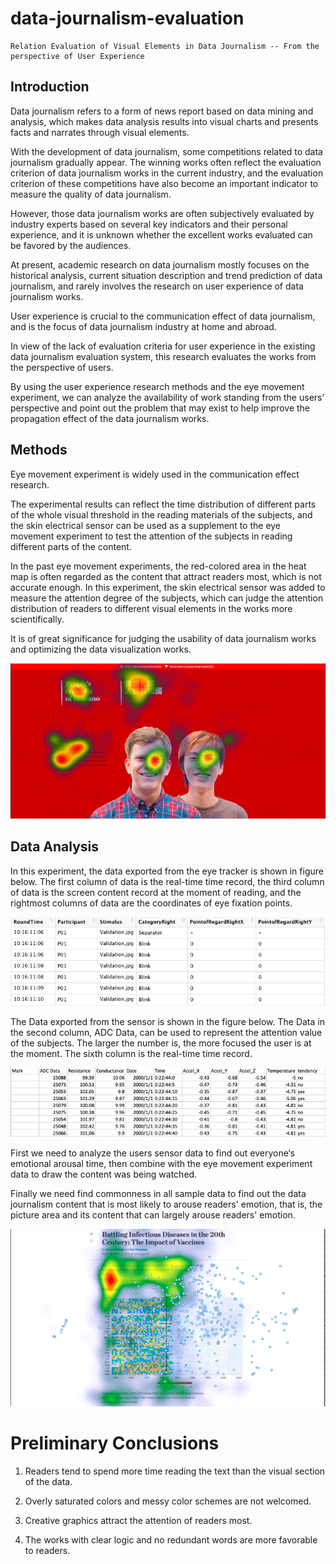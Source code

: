 # data-journalism-evaluation
	Relation Evaluation of Visual Elements in Data Journalism -- From the perspective of User Experience
## Introduction
Data journalism refers to a form of news report based on data mining and analysis, which makes data analysis results into visual charts and presents facts and narrates through visual elements.  


With the development of data journalism, some competitions related to data journalism gradually appear. The winning works often reflect the evaluation criterion of data journalism works in the current industry, and the evaluation criterion of these competitions have also become an important indicator to measure the quality of data journalism. 


However, those data journalism works are often subjectively evaluated by industry experts based on several key indicators and their personal experience, and it is unknown whether the excellent works evaluated can be favored by the audiences.


At present, academic research on data journalism mostly focuses on the historical analysis, current situation description and trend prediction of data journalism, and rarely involves the research on user experience of data journalism works. 


User experience is crucial to the communication effect of data journalism, and is the focus of data journalism industry at home and abroad. 


In view of the lack of evaluation criteria for user experience in the existing data journalism evaluation system, this research evaluates the works from the perspective of users. 


By using the user experience research methods and the eye movement experiment, we can analyze the availability of work standing from the users’ perspective and point out the problem that may exist to help improve the propagation effect of the data journalism works.
## Methods
Eye movement experiment is widely used in the communication effect research. 


The experimental results can reflect the time distribution of different parts of the whole visual threshold in the reading materials of the subjects, and the skin electrical sensor can be used as a supplement to the eye movement experiment to test the attention of the subjects in reading different parts of the content.


In the past eye movement experiments, the red-colored area in the heat map is often regarded as the content that attract readers most, which is not accurate enough. In this experiment, the skin electrical sensor was added to measure the attention degree of the subjects, which can judge the attention distribution of readers to different visual elements in the works more scientifically. 


It is of great significance for judging the usability of data journalism works and optimizing the data visualization works.


![heapmap](https://github.com/GYSTC2/data-journalism-evaluation/blob/master/pictures/bolzano-1.PNG)
## Data Analysis
In this experiment, the data exported from the eye tracker is shown in figure below. The first column of data is the real-time time record, the third column of data is the screen content record at the moment of reading, and the rightmost columns of data are the coordinates of eye fixation points.


![eyetrack data](https://github.com/GYSTC2/data-journalism-evaluation/blob/master/pictures/eye.png)


The Data exported from the sensor is shown in the figure below. The Data in the second column, ADC Data, can be used to represent the attention value of the subjects. The larger the number is, the more focused the user is at the moment. The sixth column is the real-time time record.


![sensor data](https://github.com/GYSTC2/data-journalism-evaluation/blob/master/pictures/Sensor.png)


First we need to analyze the users sensor data to find out everyone‘s emotional arousal time, then combine with the eye movement experiment data to draw the content was being watched. 


Finally we need find commonness in all sample data to find out the data journalism content that is most likely to arouse readers' emotion, that is, the picture area and its content that can largely arouse readers' emotion.

![example](https://github.com/GYSTC2/data-journalism-evaluation/blob/master/pictures/one-person-combined.png)


# Preliminary Conclusions
1. Readers tend to spend more time reading the text than the visual section of the data.


2. Overly saturated colors and messy color schemes are not welcomed.


3. Creative graphics attract the attention of readers most.


4. The works with clear logic and no redundant words are more favorable to readers.






